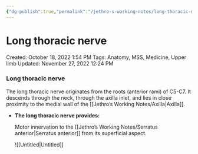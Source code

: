 ```yaml
---
{"dg-publish":true,"permalink":"/jethro-s-working-notes/long-thoracic-nerve/","dgPassFrontmatter":true}
---
```



# Long thoracic nerve

Created: October 18, 2022 1:54 PM
Tags: Anatomy, MSS, Medicine, Upper limb
Updated: November 27, 2022 12:24 PM

### Long thoracic nerve

The long thoracic nerve originates from the roots (anterior rami) of C5-C7. It descends through the neck, through the axilla inlet, and lies in close proximity to the medial wall of the [[Jethro’s Working Notes/Axilla\|Axilla]].

- ******************************************************************The long thoracic nerve provides:******************************************************************
    
    Motor innervation to the [[Jethro’s Working Notes/Serratus anterior\|Serratus anterior]] from its superficial aspect.
    
    ![[Untitled\|Untitled]]